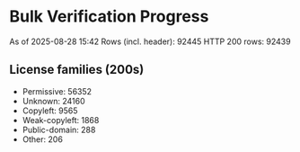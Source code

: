 ﻿# Bulk Verification Progress
As of 2025-08-28 15:42
Rows (incl. header): 92445
HTTP 200 rows: 92439

## License families (200s)
- Permissive: 56352
- Unknown: 24160
- Copyleft: 9565
- Weak-copyleft: 1868
- Public-domain: 288
- Other: 206
